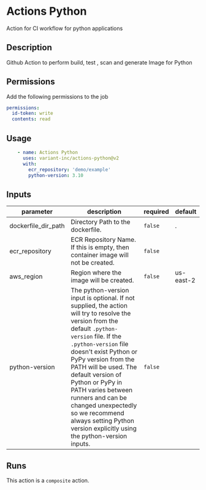 # Actions Python

Action for CI workflow for python applications

<!-- action-docs-description -->
## Description

Github Action to perform build, test , scan and generate Image for Python

## Permissions

Add the following permissions to the job

```yaml
permissions:
  id-token: write
  contents: read
```

## Usage

```yaml
    - name: Actions Python
      uses: variant-inc/actions-python@v2
      with:
        ecr_repository: 'demo/example'
        python-version: 3.10
```
<!-- action-docs-description -->

<!-- action-docs-inputs -->
## Inputs

| parameter | description | required | default |
| --- | --- | --- | --- |
| dockerfile_dir_path | Directory Path to the dockerfile. | `false` | . |
| ecr_repository | ECR Repository Name. If this is empty, then container image will not be created.  | `false` |  |
| aws_region | Region where the image will be created.  | `false` | us-east-2 |
| python-version | The python-version input is optional. If not supplied, the action will try to resolve the version from the default `.python-version` file.  If the `.python-version` file doesn't exist Python or PyPy version from the PATH will be used.  The default version of Python or PyPy in PATH varies between runners and can be changed unexpectedly so we recommend always setting Python version explicitly using the python-version inputs.  | `false` |  |
<!-- action-docs-inputs -->

<!-- action-docs-outputs -->

<!-- action-docs-outputs -->

<!-- action-docs-runs -->
## Runs

This action is a `composite` action.
<!-- action-docs-runs -->
